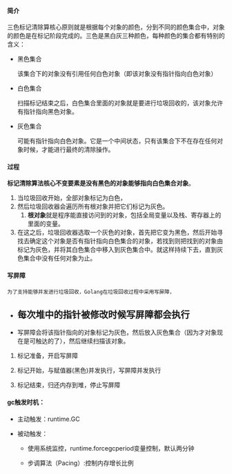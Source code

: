 #### 简介

三色标记清除算核心原则就是根据每个对象的颜色，分到不同的颜色集合中，对象的颜色是在标记阶段完成的。三色是黑白灰三种颜色，每种颜色的集合都有特别的含义：

- 黑色集合
    
    该集合下的对象没有引用任何白色对象（即该对象没有指针指向白色对象）
    
- 白色集合
    
    扫描标记结束之后，白色集合里面的对象就是要进行垃圾回收的，该对象允许有指针指向黑色对象。
    
- 灰色集合
    
    可能有指针指向白色对象。它是一个中间状态，只有该集合下不在存在任何对象时候，才能进行最终的清除操作。

#### 过程
**标记清除算法核心不变要素是没有黑色的对象能够指向白色集合对象**。

1. 当垃圾回收开始，全部对象标记为白色，
2. 然后垃圾回收器会遍历所有根对象并把它们标记为灰色。
	1. **根对象**就是程序能直接访问到的对象，包括全局变量以及栈、寄存器上的里面的变量。
3. 在这之后，垃圾回收器选取一个灰色的对象，首先把它变为黑色，然后开始寻找去确定这个对象是否有指针指向白色集合的对象，若找到则把找到的对象由标记为灰色，并将其白色集合中移入到灰色集合中。就这样持续下去，直到灰色集合中没有任何对象为止。

#### 写屏障
	为了支持能够并发进行垃圾回收，Golang在垃圾回收过程中采用写屏障，

- 每次堆中的指针被修改时候写屏障都会执行
	- 
- 写屏障会将该指针指向的对象标记为灰色，然后放入灰色集合（因为才对象现在是可触达的了），然后继续扫描该对象。

1. 标记准备，开启写屏障
    
2. 标记开始，与赋值器(黑色)并发执行，写屏障并发执行
    
3. 标记结束，归还内存到堆，停止写屏障
    

#### gc触发时机：

- 主动触发：runtime.GC
    
- 被动触发：
    
    - 使用系统监控，runtime.forcegcperiod变量控制，默认两分钟
        
    - 步调算法（Pacing）:控制内存增长比例

